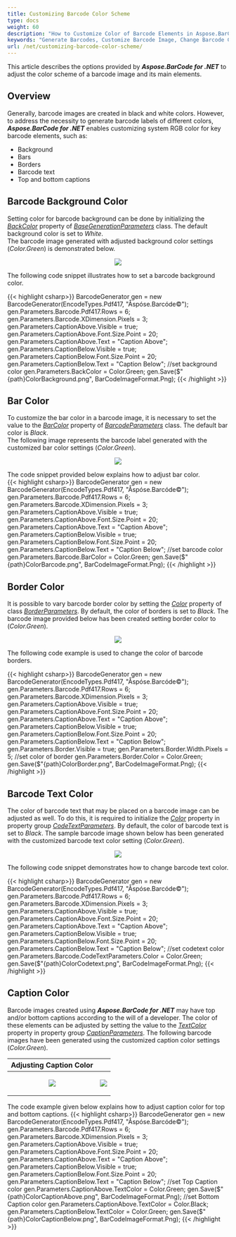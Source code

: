 ```yaml
---
title: Customizing Barcode Color Scheme
type: docs
weight: 60
description: "How to Customize Color of Barcode Elements in Aspose.BarCode for .NET"
keywords: "Generate Barcodes, Customize Barcode Image, Change Barcode Color, Set Barcode Color, Generate Colored Barcodes, Barcode Color in Aspose.Barcode for .NET, Work with Barcode Image in Aspose.BarCode for .NET, Generate Barcodes in Aspose.BarCode"
url: /net/customizing-barcode-color-scheme/
---
```

This article describes the options provided by ***Aspose.BarCode for .NET*** to adjust the color scheme of a barcode image and its main elements.

## Overview
Generally, barcode images are created in black and white colors. However, to address the necessity to generate barcode labels of different colors, ***Aspose.BarCode for .NET*** enables customizing system RGB color for key barcode elements, such as:
- Background
- Bars
- Borders
- Barcode text
- Top and bottom captions

## Barcode Background Color
Setting color for barcode background can be done by initializing the [*BackColor*](https://apireference.aspose.com/barcode/net/aspose.barcode.generation/basegenerationparameters/properties/backcolor) property of [*BaseGenerationParameters*](https://apireference.aspose.com/barcode/net/aspose.barcode.generation/basegenerationparameters) class. The default background color is set to *White*.  
The barcode image generated with adjusted background color settings (*Color.Green*) is demonstrated below.
   
<p align="center"><image src="ColorBackground.png"></p>

The following code snippet illustrates how to set a barcode background color.
    
{{< highlight csharp>}}
BarcodeGenerator gen = new BarcodeGenerator(EncodeTypes.Pdf417, "Åspóse.Barcóde©");
gen.Parameters.Barcode.Pdf417.Rows = 6;
gen.Parameters.Barcode.XDimension.Pixels = 3;
gen.Parameters.CaptionAbove.Visible = true;
gen.Parameters.CaptionAbove.Font.Size.Point = 20;
gen.Parameters.CaptionAbove.Text = "Caption Above";
gen.Parameters.CaptionBelow.Visible = true;
gen.Parameters.CaptionBelow.Font.Size.Point = 20;
gen.Parameters.CaptionBelow.Text = "Caption Below";
//set background color
gen.Parameters.BackColor = Color.Green;
gen.Save($"{path}ColorBackground.png", BarCodeImageFormat.Png);
{{< /highlight >}} 
  
## Bar Color
To customize the bar color in a barcode image, it is necessary to set the value to the [*BarColor*](https://apireference.aspose.com/barcode/net/aspose.barcode.generation/barcodeparameters/properties/barcolor) property of [*BarcodeParameters*](https://apireference.aspose.com/barcode/net/aspose.barcode.generation/barcodeparameters) class. The default bar color is *Black*.  
The following image represents the barcode label generated with the customized bar color settings (*Color.Green*).
  
<p align="center"><image src="ColorBarcode.png"></p>
  
The code snippet provided below explains how to adjust bar color.  
{{< highlight csharp>}}
BarcodeGenerator gen = new BarcodeGenerator(EncodeTypes.Pdf417, "Åspóse.Barcóde©");
gen.Parameters.Barcode.Pdf417.Rows = 6;
gen.Parameters.Barcode.XDimension.Pixels = 3;
gen.Parameters.CaptionAbove.Visible = true;
gen.Parameters.CaptionAbove.Font.Size.Point = 20;
gen.Parameters.CaptionAbove.Text = "Caption Above";
gen.Parameters.CaptionBelow.Visible = true;
gen.Parameters.CaptionBelow.Font.Size.Point = 20;
gen.Parameters.CaptionBelow.Text = "Caption Below";
//set barcode color
gen.Parameters.Barcode.BarColor = Color.Green;
gen.Save($"{path}ColorBarcode.png", BarCodeImageFormat.Png);
{{< /highlight >}} 

## Border Color
It is possible to vary barcode border color by setting the [*Color*](https://apireference.aspose.com/barcode/net/aspose.barcode.generation/borderparameters/properties/color) property of class [*BorderParameters*](https://apireference.aspose.com/barcode/net/aspose.barcode.generation/borderparameters). By default, the color of borders is set to *Black*. The barcode image provided below has been created setting border color to (*Color.Green*).
  
<p align="center"><image src="ColorBorder.png"></p>
  
The following code example is used to change the color of barcode borders.  

{{< highlight csharp>}}
BarcodeGenerator gen = new BarcodeGenerator(EncodeTypes.Pdf417, "Åspóse.Barcóde©");
gen.Parameters.Barcode.Pdf417.Rows = 6;
gen.Parameters.Barcode.XDimension.Pixels = 3;
gen.Parameters.CaptionAbove.Visible = true;
gen.Parameters.CaptionAbove.Font.Size.Point = 20;
gen.Parameters.CaptionAbove.Text = "Caption Above";
gen.Parameters.CaptionBelow.Visible = true;
gen.Parameters.CaptionBelow.Font.Size.Point = 20;
gen.Parameters.CaptionBelow.Text = "Caption Below";
gen.Parameters.Border.Visible = true;
gen.Parameters.Border.Width.Pixels = 5;
//set color of border
gen.Parameters.Border.Color = Color.Green;
gen.Save($"{path}ColorBorder.png", BarCodeImageFormat.Png);
{{< /highlight >}} 

## Barcode Text Color

The color of barcode text that may be placed on a barcode image can be adjusted as well. To do this, it is required to initialize the [*Color*](https://apireference.aspose.com/barcode/net/aspose.barcode.generation/codetextparameters/properties/color) property in property group [*CodeTextParameters*](https://apireference.aspose.com/barcode/net/aspose.barcode.generation/barcodeparameters/properties/codetextparameters). By default, the color of barcode text is set to *Black*. The sample barcode image shown below has been generated with the customized barcode text color setting (*Color.Green*).
  
<p align="center"><image src="ColorCodetext.png"></p>
  
The following code snippet demonstrates how to change barcode text color.
  
{{< highlight csharp>}}
BarcodeGenerator gen = new BarcodeGenerator(EncodeTypes.Pdf417, "Åspóse.Barcóde©");
gen.Parameters.Barcode.Pdf417.Rows = 6;
gen.Parameters.Barcode.XDimension.Pixels = 3;
gen.Parameters.CaptionAbove.Visible = true;
gen.Parameters.CaptionAbove.Font.Size.Point = 20;
gen.Parameters.CaptionAbove.Text = "Caption Above";
gen.Parameters.CaptionBelow.Visible = true;
gen.Parameters.CaptionBelow.Font.Size.Point = 20;
gen.Parameters.CaptionBelow.Text = "Caption Below";
//set codetext color
gen.Parameters.Barcode.CodeTextParameters.Color = Color.Green;
gen.Save($"{path}ColorCodetext.png", BarCodeImageFormat.Png);
{{< /highlight >}}

## Caption Color
Barcode images created using ***Aspose.BarCode for .NET*** may have top and/or bottom captions according to the will of a developer. The color of these elements can be adjusted by setting the value to the [*TextColor*](https://apireference.aspose.com/barcode/net/aspose.barcode.generation/captionparameters/properties/textcolor) property in property group [*CaptionParameters*](https://apireference.aspose.com/barcode/net/aspose.barcode.generation/captionparameters). The following barcode images have been generated using the customized caption color settings (*Color.Green*).
  
|Adjusting Caption Color | |
|:---|:---:|
|<p align="center"><image src="ColorCaptionAbove.png"></p>|<p align="center"><image src="ColorCaptionBelow.png"></p>|
  
The code example given below explains how to adjust caption color for top and bottom captions.
{{< highlight csharp>}}
BarcodeGenerator gen = new BarcodeGenerator(EncodeTypes.Pdf417, "Åspóse.Barcóde©");
gen.Parameters.Barcode.Pdf417.Rows = 6;
gen.Parameters.Barcode.XDimension.Pixels = 3;
gen.Parameters.CaptionAbove.Visible = true;
gen.Parameters.CaptionAbove.Font.Size.Point = 20;
gen.Parameters.CaptionAbove.Text = "Caption Above";
gen.Parameters.CaptionBelow.Visible = true;
gen.Parameters.CaptionBelow.Font.Size.Point = 20;
gen.Parameters.CaptionBelow.Text = "Caption Below";
//set Top Caption color
gen.Parameters.CaptionAbove.TextColor = Color.Green;
gen.Save($"{path}ColorCaptionAbove.png", BarCodeImageFormat.Png);
//set Bottom Caption color
gen.Parameters.CaptionAbove.TextColor = Color.Black;
gen.Parameters.CaptionBelow.TextColor = Color.Green;
gen.Save($"{path}ColorCaptionBelow.png", BarCodeImageFormat.Png);
{{< /highlight >}} 